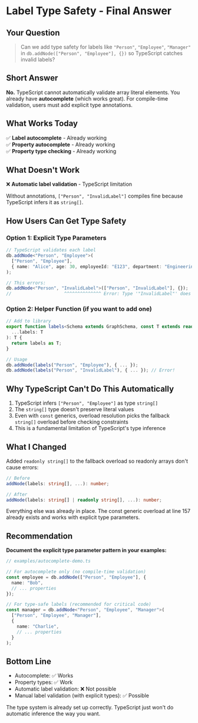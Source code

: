 # Label Type Safety - Final Answer

## Your Question

> Can we add type safety for labels like `"Person"`, `"Employee"`, `"Manager"` in `db.addNode(["Person", "Employee"], {})` so TypeScript catches invalid labels?

## Short Answer

**No.** TypeScript cannot automatically validate array literal elements. You already have **autocomplete** (which works great). For compile-time validation, users must add explicit type annotations.

## What Works Today

✅ **Label autocomplete** - Already working  
✅ **Property autocomplete** - Already working  
✅ **Property type checking** - Already working  

## What Doesn't Work

❌ **Automatic label validation** - TypeScript limitation  

Without annotations, `["Person", "InvalidLabel"]` compiles fine because TypeScript infers it as `string[]`.

## How Users Can Get Type Safety

### Option 1: Explicit Type Parameters

```typescript
// TypeScript validates each label
db.addNode<"Person", "Employee">(
  ["Person", "Employee"],
  { name: "Alice", age: 30, employeeId: "E123", department: "Engineering" }
);

// This errors:
db.addNode<"Person", "InvalidLabel">(["Person", "InvalidLabel"], {});
//                    ^^^^^^^^^^^^^^ Error: Type '"InvalidLabel"' does not satisfy the constraint
```

### Option 2: Helper Function (if you want to add one)

```typescript
// Add to library
export function labels<Schema extends GraphSchema, const T extends readonly (keyof Schema['nodes'])[]>(
  ...labels: T
): T {
  return labels as T;
}

// Usage
db.addNode(labels("Person", "Employee"), { ... });
db.addNode(labels("Person", "InvalidLabel"), { ... }); // Error!
```

## Why TypeScript Can't Do This Automatically

1. TypeScript infers `["Person", "Employee"]` as type `string[]`
2. The `string[]` type doesn't preserve literal values
3. Even with `const` generics, overload resolution picks the fallback `string[]` overload before checking constraints
4. This is a fundamental limitation of TypeScript's type inference

## What I Changed

Added `readonly string[]` to the fallback overload so readonly arrays don't cause errors:

```typescript
// Before
addNode(labels: string[], ...): number;

// After  
addNode(labels: string[] | readonly string[], ...): number;
```

Everything else was already in place. The const generic overload at line 157 already exists and works with explicit type parameters.

## Recommendation

**Document the explicit type parameter pattern in your examples:**

```typescript
// examples/autocomplete-demo.ts

// For autocomplete only (no compile-time validation)
const employee = db.addNode(["Person", "Employee"], {
  name: "Bob",
  // ... properties
});

// For type-safe labels (recommended for critical code)
const manager = db.addNode<"Person", "Employee", "Manager">(
  ["Person", "Employee", "Manager"],
  {
    name: "Charlie",
    // ... properties  
  }
);
```

## Bottom Line

- Autocomplete: ✅ Works
- Property types: ✅ Work
- Automatic label validation: ❌ Not possible
- Manual label validation (with explicit types): ✅ Possible

The type system is already set up correctly. TypeScript just won't do automatic inference the way you want.

